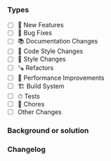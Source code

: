 ### Types

<!-- Please delete this line and the unselected items below to keep the PR description clean -->

- [ ] 🎉 New Features
- [ ] 🐛 Bug Fixes
- [ ] 📚 Documentation Changes
- [ ] 💄 Code Style Changes
- [ ] 💄 Style Changes
- [ ] 🪚 Refactors
- [ ] 🚀 Performance Improvements
- [ ] 🏗️ Build System
- [ ] ⏱ Tests
- [ ] 🧹 Chores
- [ ] Other Changes

### Background or solution

### Changelog
